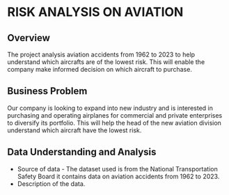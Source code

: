 # RISK ANALYSIS ON AVIATION
## Overview
The project analysis aviation accidents from 1962 to 2023 to help understand which aircrafts are of the lowest risk. This will enable the company make informed decision on which aircraft to purchase. 
## Business Problem
Our company is looking to expand into new industry and is interested in purchasing and operating airplanes for commercial and private enterprises to diversify its portfolio. This will help the head of the new aviation division understand which aircraft have the lowest risk.
## Data Understanding and Analysis
- Source of data - 
The dataset used is from the National Transportation Safety Board it contains data on aviation accidents from 1962 to 2023.
- Description of the data.



